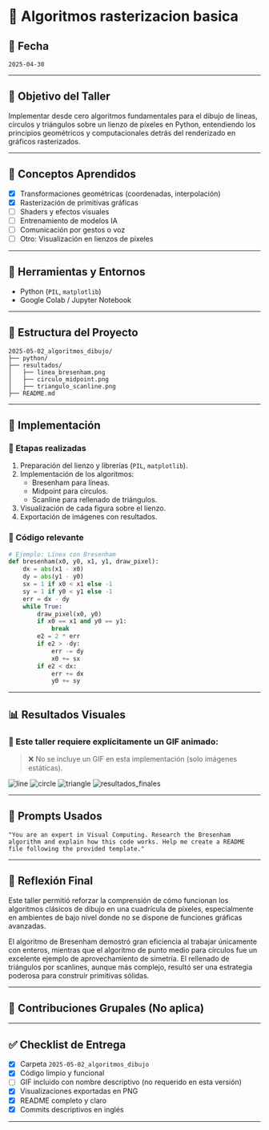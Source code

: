 # 🧪 Algoritmos rasterizacion basica

## 📅 Fecha
`2025-04-30`

---

## 🎯 Objetivo del Taller

Implementar desde cero algoritmos fundamentales para el dibujo de líneas, círculos y triángulos sobre un lienzo de píxeles en Python, entendiendo los principios geométricos y computacionales detrás del renderizado en gráficos rasterizados.

---

## 🧠 Conceptos Aprendidos

- [x] Transformaciones geométricas (coordenadas, interpolación)
- [x] Rasterización de primitivas gráficas
- [ ] Shaders y efectos visuales
- [ ] Entrenamiento de modelos IA
- [ ] Comunicación por gestos o voz
- [ ] Otro: Visualización en lienzos de píxeles

---

## 🔧 Herramientas y Entornos

- Python (`PIL`, `matplotlib`)
- Google Colab / Jupyter Notebook

---

## 📁 Estructura del Proyecto

```
2025-05-02_algoritmos_dibujo/
├── python/
├── resultados/
│   ├── linea_bresenham.png
│   ├── circulo_midpoint.png
│   ├── triangulo_scanline.png
├── README.md
```

---

## 🧪 Implementación

### 🔹 Etapas realizadas
1. Preparación del lienzo y librerías (`PIL`, `matplotlib`).
2. Implementación de los algoritmos:
   - Bresenham para líneas.
   - Midpoint para círculos.
   - Scanline para rellenado de triángulos.
3. Visualización de cada figura sobre el lienzo.
4. Exportación de imágenes con resultados.

### 🔹 Código relevante

```python
# Ejemplo: Línea con Bresenham
def bresenham(x0, y0, x1, y1, draw_pixel):
    dx = abs(x1 - x0)
    dy = abs(y1 - y0)
    sx = 1 if x0 < x1 else -1
    sy = 1 if y0 < y1 else -1
    err = dx - dy
    while True:
        draw_pixel(x0, y0)
        if x0 == x1 and y0 == y1:
            break
        e2 = 2 * err
        if e2 > -dy:
            err -= dy
            x0 += sx
        if e2 < dx:
            err += dx
            y0 += sy
```

---

## 📊 Resultados Visuales

### 📌 Este taller **requiere explícitamente un GIF animado**:

> ❌ No se incluye un GIF en esta implementación (solo imágenes estáticas).

![line](https://github.com/user-attachments/assets/74fa2bf9-efbc-462c-9aef-b61f34d2b800)
![circle](https://github.com/user-attachments/assets/e7d34d8b-9777-4ba2-8de4-5ebc1386148f)
![triangle](https://github.com/user-attachments/assets/ee1fac15-36af-4594-a265-2f50c0eb92a9)
![resultados_finales](https://github.com/user-attachments/assets/295de252-dfb6-4cbf-82a8-f57a30ec7052)


---

## 🧩 Prompts Usados

```text
"You are an expert in Visual Computing. Research the Bresenham algorithm and explain how this code works. Help me create a README file following the provided template."
```

---

## 💬 Reflexión Final

Este taller permitió reforzar la comprensión de cómo funcionan los algoritmos clásicos de dibujo en una cuadrícula de píxeles, especialmente en ambientes de bajo nivel donde no se dispone de funciones gráficas avanzadas.

El algoritmo de Bresenham demostró gran eficiencia al trabajar únicamente con enteros, mientras que el algoritmo de punto medio para círculos fue un excelente ejemplo de aprovechamiento de simetría. El rellenado de triángulos por scanlines, aunque más complejo, resultó ser una estrategia poderosa para construir primitivas sólidas.

---

## 👥 Contribuciones Grupales (No aplica)


---

## ✅ Checklist de Entrega

- [x] Carpeta `2025-05-02_algoritmos_dibujo`
- [x] Código limpio y funcional
- [ ] GIF incluido con nombre descriptivo (no requerido en esta versión)
- [x] Visualizaciones exportadas en PNG
- [x] README completo y claro
- [x] Commits descriptivos en inglés

---
